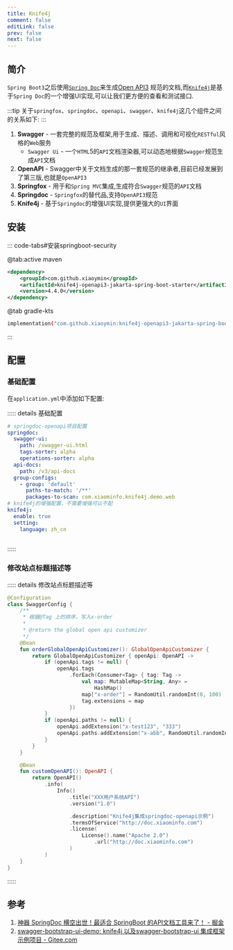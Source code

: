 ```yaml
---
title: Knife4j
comment: false
editLink: false
prev: false
next: false
---
```


## 简介

`Spring Boot3`之后使用[`Spring Doc`](https://springdoc.org/)来生成[Open API3](https://swagger.io/specification/)
规范的文档,而[`Knife4j`](https://doc.xiaominfo.com/)是基于`Spring Doc`的一个增强UI实现,可以让我们更方便的查看和测试接口.

:::tip
关于`springfox`、`springdoc`、`openapi`、`swagger`、`knife4j`这几个组件之间的关系如下:
:::

1. **Swagger** - 一套完整的规范及框架,用于生成、描述、调用和可视化`RESTful`风格的`Web`服务
    * `Swagger Ui` - 一个`HTML`5的`API`文档渲染器,可以动态地根据`Swagger`规范生成`API`文档
2. **OpenAPI** - Swagger中关于文档生成的那一套规范的继承者,目前已经发展到了第三版,也就是`OpenAPI3`
3. **Springfox** - 用于和`Spring MVC`集成,生成符合`Swagger`规范的`API`文档
4. **Springdoc** - `Springfox`的替代品,支持`OpenAPI3`规范
5. **Knife4j** - 基于`Springdoc`的增强UI实现,提供更强大的`UI`界面

## 安装

::: code-tabs#安装springboot-security

@tab:active maven

```xml
<dependency>
    <groupId>com.github.xiaoymin</groupId>
    <artifactId>knife4j-openapi3-jakarta-spring-boot-starter</artifactId>
    <version>4.4.0</version>
</dependency>
```

@tab gradle-kts

```bash
implementation("com.github.xiaoymin:knife4j-openapi3-jakarta-spring-boot-starter:4.4.0")
```


:::

## 配置

### 基础配置

在`application.yml`中添加如下配置:

::::: details 基础配置
```yaml
# springdoc-openapi项目配置
springdoc:
  swagger-ui:
    path: /swagger-ui.html
    tags-sorter: alpha
    operations-sorter: alpha
  api-docs:
    path: /v3/api-docs
  group-configs:
    - group: 'default'
      paths-to-match: '/**'
      packages-to-scan: com.xiaominfo.knife4j.demo.web
# knife4j的增强配置，不需要增强可以不配
knife4j:
  enable: true
  setting:
    language: zh_cn
    
```
:::::


### 修改站点标题描述等
::::: details 修改站点标题描述等
```kotlin
@Configuration
class SwaggerConfig {
    /**
     * 根据@Tag 上的排序，写入x-order
     *
     * @return the global open api customizer
     */
    @Bean
    fun orderGlobalOpenApiCustomizer(): GlobalOpenApiCustomizer {
        return GlobalOpenApiCustomizer { openApi: OpenAPI ->
            if (openApi.tags != null) {
                openApi.tags
                    .forEach(Consumer<Tag> { tag: Tag ->
                        val map: MutableMap<String, Any> =
                            HashMap()
                        map["x-order"] = RandomUtil.randomInt(0, 100)
                        tag.extensions = map
                    })
            }
            if (openApi.paths != null) {
                openApi.addExtension("x-test123", "333")
                openApi.paths.addExtension("x-abb", RandomUtil.randomInt(1, 100))
            }
        }
    }

    @Bean
    fun customOpenAPI(): OpenAPI {
        return OpenAPI()
            .info(
                Info()
                    .title("XXX用户系统API")
                    .version("1.0")

                    .description("Knife4j集成springdoc-openapi示例")
                    .termsOfService("http://doc.xiaominfo.com")
                    .license(
                        License().name("Apache 2.0")
                            .url("http://doc.xiaominfo.com")
                    )
            )
    }
}

```
:::::


## 参考

1. [神器 SpringDoc 横空出世！最适合 SpringBoot 的API文档工具来了！ - 掘金](https://juejin.cn/post/7080328458206707720)
2. [swagger-bootstrap-ui-demo: knife4j 以及swagger-bootstrap-ui 集成框架示例项目 - Gitee.com](https://gitee.com/xiaoym/swagger-bootstrap-ui-demo/tree/master/knife4j-spring-boot3-demo)


